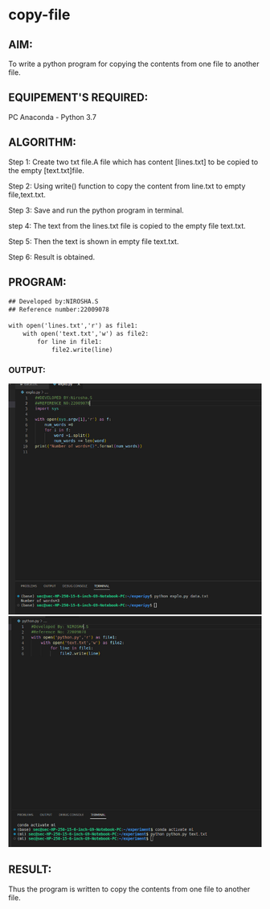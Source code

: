 # copy-file
## AIM:
To write a python program for copying the contents from one file to another file.

## EQUIPEMENT'S REQUIRED: 
PC
Anaconda - Python 3.7

## ALGORITHM: 
Step 1:
Create two txt file.A file which has content [lines.txt] to be copied to the empty [text.txt]file.

Step 2: 
Using write() function to copy the content from line.txt to empty file,text.txt.

Step 3:
 Save and run the python program in terminal.

step 4:
 The text from the lines.txt file is copied to the empty file text.txt.

Step 5:
 Then the text is shown in empty file text.txt.

Step 6:
 Result is obtained.

## PROGRAM:
```
## Developed by:NIROSHA.S
## Reference number:22009078

with open('lines.txt','r') as file1:
    with open('text.txt','w') as file2:
        for line in file1:
            file2.write(line)
```
### OUTPUT:
![](file1.jpg)
![](file2.jpg)

## RESULT:
Thus the program is written to copy the contents from one file to another file.